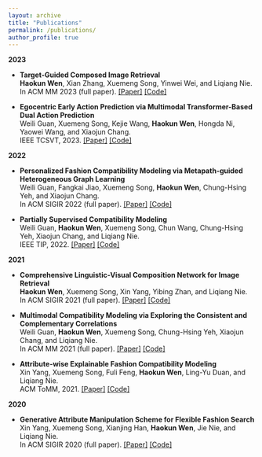 ```yaml
---
layout: archive
title: "Publications"
permalink: /publications/
author_profile: true
---
```


**2023**
  - **Target-Guided Composed Image Retrieval**   
    **Haokun Wen**, Xian Zhang, Xuemeng Song, Yinwei Wei, and Liqiang Nie.    
    In ACM MM 2023 (full paper). [[Paper]](https://arxiv.org/pdf/2309.01366.pdf) [[Code]](https://anosite.wixsite.com/tg-cir)

  - **Egocentric Early Action Prediction via Multimodal Transformer-Based Dual Action Prediction**    
    Weili Guan, Xuemeng Song, Kejie Wang, **Haokun Wen**, Hongda Ni, Yaowei Wang, and Xiaojun Chang.   
    IEEE TCSVT, 2023. [[Paper]](http://haokunwen.github.io/files/tcsvt2023.pdf) [[Code]](https://trace729.wixsite.com/trace)  

**2022**
  - **Personalized Fashion Compatibility Modeling via Metapath-guided Heterogeneous Graph Learning**  
    Weili Guan, Fangkai Jiao, Xuemeng Song, **Haokun Wen**, Chung-Hsing Yeh, and Xiaojun Chang.    
    In ACM SIGIR 2022 (full paper). [[Paper]](http://haokunwen.github.io/files/acmsigir2022.pdf) [[Code]](https://anosite.wixsite.com/pfcm)  

  - **Partially Supervised Compatibility Modeling**  
    Weili Guan, **Haokun Wen**, Xuemeng Song, Chun Wang, Chung-Hsing Yeh, Xiaojun Chang, and Liqiang Nie.  
    IEEE TIP, 2022. [[Paper]](http://haokunwen.github.io/files/tip2022.pdf) [[Code]](https://site2750.wixsite.com/ps-ocm)

**2021**
  - **Comprehensive Linguistic-Visual Composition Network for Image Retrieval**  
    **Haokun Wen**, Xuemeng Song, Xin Yang, Yibing Zhan, and Liqiang Nie.  
    In ACM SIGIR 2021 (full paper). [[Paper]](http://haokunwen.github.io/files/acmsigir2021.pdf) [[Code]](https://site2750.wixsite.com/clvcnet)

  - **Multimodal Compatibility Modeling via Exploring the Consistent and Complementary Correlations**  
    Weili Guan, **Haokun Wen**, Xuemeng Song, Chung-Hsing Yeh, Xiaojun Chang, and Liqiang Nie.  
    In ACM MM 2021 (full paper). [[Paper]](http://haokunwen.github.io/files/acmmm2021.pdf) [[Code]](https://site2750.wixsite.com/mmocm)

  - **Attribute-wise Explainable Fashion Compatibility Modeling**  
    Xin Yang, Xuemeng Song, Fuli Feng, **Haokun Wen**, Ling-Yu Duan, and Liqiang Nie.  
    ACM ToMM, 2021. [[Paper]](http://haokunwen.github.io/files/acmtomm2021.pdf) [[Code]](https://joeyangbuer.wixsite.com/exfcm)

**2020**
  - **Generative Attribute Manipulation Scheme for Flexible Fashion Search**  
    Xin Yang, Xuemeng Song, Xianjing Han, **Haokun Wen**, Jie Nie, and Liqiang Nie.  
    In ACM SIGIR 2020 (full paper). [[Paper]](http://haokunwen.github.io/files/acmsigir2020.pdf) [[Code]](https://joeyangbuer.wixsite.com/amgan)
    




